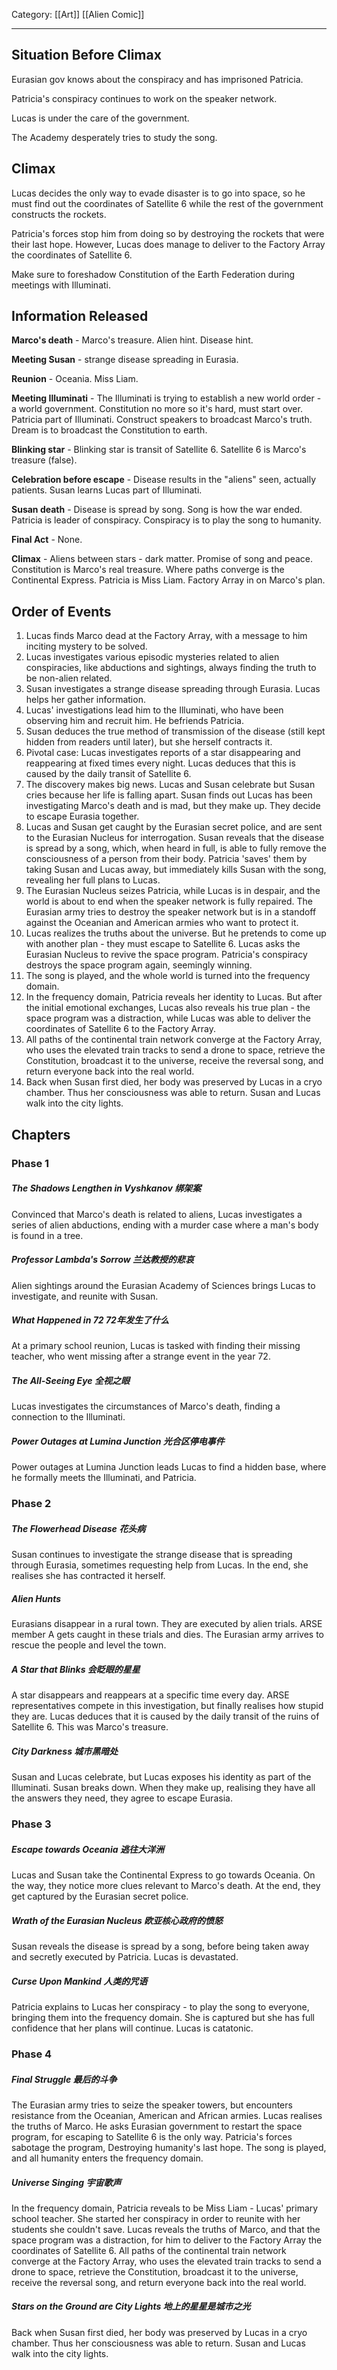 Category: [[Art]] [[Alien Comic]]
___
## Situation Before Climax
Eurasian gov knows about the conspiracy and has imprisoned Patricia. 

Patricia's conspiracy continues to work on the speaker network. 

Lucas is under the care of the government. 

The Academy desperately tries to study the song. 
## Climax
Lucas decides the only way to evade disaster is to go into space, so he must find out the coordinates of Satellite 6 while the rest of the government constructs the rockets. 

Patricia's forces stop him from doing so by destroying the rockets that were their last hope. However, Lucas does manage to deliver to the Factory Array the coordinates of Satellite 6. 

Make sure to foreshadow Constitution of the Earth Federation during meetings with Illuminati. 
## Information Released
**Marco's death** - Marco's treasure. Alien hint. Disease hint. 

**Meeting Susan** - strange disease spreading in Eurasia. 

**Reunion** - Oceania. Miss Liam. 

**Meeting Illuminati** - The Illuminati is trying to establish a new world order - a world government. Constitution no more so it's hard, must start over. Patricia part of Illuminati. Construct speakers to broadcast Marco's truth. Dream is to broadcast the Constitution to earth. 

**Blinking star** - Blinking star is transit of Satellite 6. Satellite 6 is Marco's treasure (false).

**Celebration before escape** - Disease results in the "aliens" seen, actually patients. Susan learns Lucas part of Illuminati. 

**Susan death** - Disease is spread by song. Song is how the war ended. Patricia is leader of conspiracy. Conspiracy is to play the song to humanity. 

**Final Act** - None. 

**Climax** - Aliens between stars - dark matter. Promise of song and peace. Constitution is Marco's real treasure. Where paths converge is the Continental Express. Patricia is Miss Liam. Factory Array in on Marco's plan. 

## Order of Events
1. Lucas finds Marco dead at the Factory Array, with a message to him inciting mystery to be solved. 
2. Lucas investigates various episodic mysteries related to alien conspiracies, like abductions and sightings, always finding the truth to be non-alien related. 
3. Susan investigates a strange disease spreading through Eurasia. Lucas helps her gather information. 
4. Lucas' investigations lead him to the Illuminati, who have been observing him and recruit him. He befriends Patricia. 
5. Susan deduces the true method of transmission of the disease (still kept hidden from readers until later), but she herself contracts it. 
6. Pivotal case: Lucas investigates reports of a star disappearing and reappearing at fixed times every night. Lucas deduces that this is caused by the daily transit of Satellite 6. 
7. The discovery makes big news. Lucas and Susan celebrate but Susan cries because her life is falling apart. Susan finds out Lucas has been investigating Marco's death and is mad, but they make up. They decide to escape Eurasia together. 
8. Lucas and Susan get caught by the Eurasian secret police, and are sent to the Eurasian Nucleus for interrogation. Susan reveals that the disease is spread by a song, which, when heard in full, is able to fully remove the consciousness of a person from their body. Patricia 'saves' them by taking Susan and Lucas away, but immediately kills Susan with the song, revealing her full plans to Lucas. 
9. The Eurasian Nucleus seizes Patricia, while Lucas is in despair, and the world is about to end when the speaker network is fully repaired. The Eurasian army tries to destroy the speaker network but is in a standoff against the Oceanian and American armies who want to protect it. 
10. Lucas realizes the truths about the universe. But he pretends to come up with another plan - they must escape to Satellite 6. Lucas asks the Eurasian Nucleus to revive the space program. Patricia's conspiracy destroys the space program again, seemingly winning. 
11. The song is played, and the whole world is turned into the frequency domain. 
12. In the frequency domain, Patricia reveals her identity to Lucas. But after the initial emotional exchanges, Lucas also reveals his true plan - the space program was a distraction, while Lucas was able to deliver the coordinates of Satellite 6 to the Factory Array. 
13. All paths of the continental train network converge at the Factory Array, who uses the elevated train tracks to send a drone to space, retrieve the Constitution, broadcast it to the universe, receive the reversal song, and return everyone back into the real world. 
14. Back when Susan first died, her body was preserved by Lucas in a cryo chamber. Thus her consciousness was able to return. Susan and Lucas walk into the city lights. 
## Chapters
### Phase 1
##### The Shadows Lengthen in Vyshkanov 绑架案
Convinced that Marco's death is related to aliens, Lucas investigates a series of alien abductions, ending with a murder case where a man's body is found in a tree. 
##### Professor Lambda's Sorrow 兰达教授的悲哀
Alien sightings around the Eurasian Academy of Sciences brings Lucas to investigate, and reunite with Susan. 
##### What Happened in 72 72年发生了什么
At a primary school reunion, Lucas is tasked with finding their missing teacher, who went missing after a strange event in the year 72. 
##### The All-Seeing Eye 全视之眼
Lucas investigates the circumstances of Marco's death, finding a connection to the Illuminati. 
##### Power Outages at Lumina Junction 光合区停电事件
Power outages at Lumina Junction leads Lucas to find a hidden base, where he formally meets the Illuminati, and Patricia. 
### Phase 2
##### The Flowerhead Disease 花头病
Susan continues to investigate the strange disease that is spreading through Eurasia, sometimes requesting help from Lucas. In the end, she realises she has contracted it herself. 
##### Alien Hunts 
Eurasians disappear in a rural town. They are executed by alien trials. ARSE member A gets caught in these trials and dies. The Eurasian army arrives to rescue the people and level the town. 
##### A Star that Blinks 会眨眼的星星
A star disappears and reappears at a specific time every day. ARSE representatives compete in this investigation, but finally realises how stupid they are. Lucas deduces that it is caused by the daily transit of the ruins of Satellite 6. This was Marco's treasure. 
##### City Darkness 城市黑暗处
Susan and Lucas celebrate, but Lucas exposes his identity as part of the Illuminati. Susan breaks down. When they make up, realising they have all the answers they need, they agree to escape Eurasia.
### Phase 3
##### Escape towards Oceania 逃往大洋洲
Lucas and Susan take the Continental Express to go towards Oceania. On the way, they notice more clues relevant to Marco's death. At the end, they get captured by the Eurasian secret police. 
##### Wrath of the Eurasian Nucleus 欧亚核心政府的愤怒
Susan reveals the disease is spread by a song, before being taken away and secretly executed by Patricia. Lucas is devastated. 
##### Curse Upon Mankind 人类的咒语
Patricia explains to Lucas her conspiracy - to play the song to everyone, bringing them into the frequency domain. She is captured but she has full confidence that her plans will continue. Lucas is catatonic. 
### Phase 4
##### Final Struggle 最后的斗争
The Eurasian army tries to seize the speaker towers, but encounters resistance from the Oceanian, American and African armies. Lucas realises the truths of Marco. He asks Eurasian government to restart the space program, for escaping to Satellite 6 is the only way. Patricia's forces sabotage the program, Destroying humanity's last hope. The song is played, and all humanity enters the frequency domain. 
##### Universe Singing 宇宙歌声
In the frequency domain, Patricia reveals to be Miss Liam - Lucas' primary school teacher. She started her conspiracy in order to reunite with her students she couldn't save. Lucas reveals the truths of Marco, and that the space program was a distraction, for him to deliver to the Factory Array the coordinates of Satellite 6. All paths of the continental train network converge at the Factory Array, who uses the elevated train tracks to send a drone to space, retrieve the Constitution, broadcast it to the universe, receive the reversal song, and return everyone back into the real world.
##### Stars on the Ground are City Lights 地上的星星是城市之光
Back when Susan first died, her body was preserved by Lucas in a cryo chamber. Thus her consciousness was able to return. Susan and Lucas walk into the city lights. 
